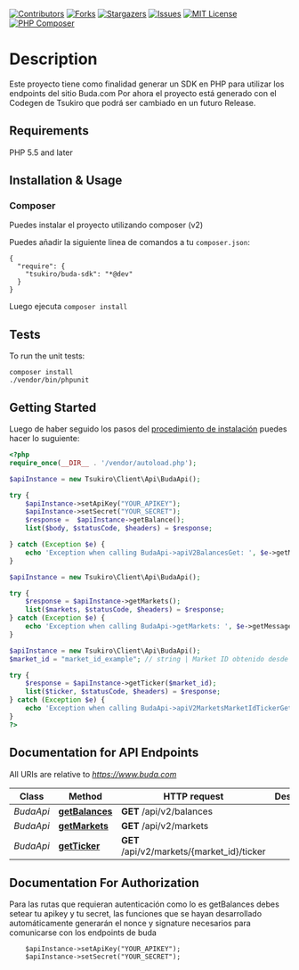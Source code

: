 <!-- PROJECT SHIELDS -->
<!--
*** I'm using markdown "reference style" links for readability.
*** Reference links are enclosed in brackets [ ] instead of parentheses ( ).
*** See the bottom of this document for the declaration of the reference variables
*** for contributors-url, forks-url, etc. This is an optional, concise syntax you may use.
*** https://www.markdownguide.org/basic-syntax/#reference-style-links
-->
[![Contributors][contributors-shield]][contributors-url]
[![Forks][forks-shield]][forks-url]
[![Stargazers][stars-shield]][stars-url]
[![Issues][issues-shield]][issues-url]
[![MIT License][license-shield]][license-url]
[![PHP Composer](https://github.com/tsukiro/buda-sdk/actions/workflows/php.yml/badge.svg)](https://github.com/tsukiro/buda-sdk/actions/workflows/php.yml)
# Description
Este proyecto tiene como finalidad generar un SDK en PHP para utilizar los endpoints del sitio Buda.com
Por ahora el proyecto está generado con el Codegen de Tsukiro que podrá ser cambiado en un futuro Release.

## Requirements

PHP 5.5 and later

## Installation & Usage
### Composer

Puedes instalar el proyecto utilizando composer (v2)

Puedes añadir la siguiente linea de comandos a  tu `composer.json`:

```
{
  "require": {
    "tsukiro/buda-sdk": "*@dev"
  }
}
```

Luego ejecuta `composer install`
## Tests

To run the unit tests:

```
composer install
./vendor/bin/phpunit
```

## Getting Started

Luego de haber seguido los pasos del [procedimiento de instalación](#installation--usage) puedes hacer lo suguiente:

```php
<?php
require_once(__DIR__ . '/vendor/autoload.php');

$apiInstance = new Tsukiro\Client\Api\BudaApi();

try {
    $apiInstance->setApiKey("YOUR_APIKEY");
    $apiInstance->setSecret("YOUR_SECRET");
    $response =  $apiInstance->getBalance();
    list($body, $statusCode, $headers) = $response;

} catch (Exception $e) {
    echo 'Exception when calling BudaApi->apiV2BalancesGet: ', $e->getMessage(), PHP_EOL;
}

$apiInstance = new Tsukiro\Client\Api\BudaApi();

try {
    $response = $apiInstance->getMarkets();
    list($markets, $statusCode, $headers) = $response;
} catch (Exception $e) {
    echo 'Exception when calling BudaApi->getMarkets: ', $e->getMessage(), PHP_EOL;
}

$apiInstance = new Tsukiro\Client\Api\BudaApi();
$market_id = "market_id_example"; // string | Market ID obtenido desde le metodo getMarkets o desde tu base de datos

try {
    $response = $apiInstance->getTicker($market_id);
    list($ticker, $statusCode, $headers) = $response;
} catch (Exception $e) {
    echo 'Exception when calling BudaApi->apiV2MarketsMarketIdTickerGet: ', $e->getMessage(), PHP_EOL;
}
?>
```

## Documentation for API Endpoints

All URIs are relative to *https://www.buda.com*

Class | Method | HTTP request | Description
------------ | ------------- | ------------- | -------------
*BudaApi* | [**getBalances**](docs/Api/BudaApi.md#getBalances) | **GET** /api/v2/balances | 
*BudaApi* | [**getMarkets**](docs/Api/BudaApi.md#getMarkets) | **GET** /api/v2/markets | 
*BudaApi* | [**getTicker**](docs/Api/BudaApi.md#getTicker) | **GET** /api/v2/markets/{market_id}/ticker | 


## Documentation For Authorization

 Para las rutas que requieran autenticación como lo es getBalances debes setear tu apikey y tu secret, las funciones que se hayan desarrollado automáticamente generarán el nonce y signature necesarios para comunicarse con los endpoints de buda

```
    $apiInstance->setApiKey("YOUR_APIKEY");
    $apiInstance->setSecret("YOUR_SECRET");
```


<!-- MARKDOWN LINKS & IMAGES -->
<!-- https://www.markdownguide.org/basic-syntax/#reference-style-links -->
[contributors-shield]: https://img.shields.io/github/contributors/tsukiro/buda-sdk.svg?style=for-the-badge
[contributors-url]: https://github.com/tsukiro/buda-sdk/graphs/contributors
[forks-shield]: https://img.shields.io/github/forks/tsukiro/buda-sdk.svg?style=for-the-badge
[forks-url]: https://github.com/tsukiro/buda-sdk/network/members
[stars-shield]: https://img.shields.io/github/stars/tsukiro/buda-sdk.svg?style=for-the-badge
[stars-url]: https://github.com/tsukiro/buda-sdk/stargazers
[issues-shield]: https://img.shields.io/github/issues/tsukiro/buda-sdk.svg?style=for-the-badge
[issues-url]: https://github.com/tsukiro/buda-sdk/issues
[license-shield]: https://img.shields.io/github/license/tsukiro/buda-sdk.svg?style=for-the-badge
[license-url]: https://github.com/tsukiro/buda-sdk/blob/master/LICENSE
[linkedin-shield]: https://img.shields.io/badge/-LinkedIn-black.svg?style=for-the-badge&logo=linkedin&colorB=555
[linkedin-url]: https://linkedin.com/in/tsukiro
